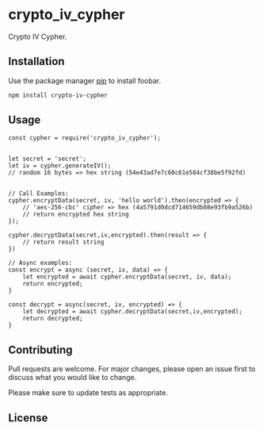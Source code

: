 # crypto_iv_cypher

Crypto IV Cypher.

## Installation

Use the package manager [pip](https://pip.pypa.io/en/stable/) to install foobar.

```bash
npm install crypto-iv-cypher
```

## Usage

```node
const cypher = require('crypto_iv_cypher');


let secret = 'secret';
let iv = cypher.generateIV();
// random 16 bytes => hex string (54e43ad7e7c60c61e584cf38be5f92fd)


// Call Examples:
cypher.encryptData(secret, iv, 'hello world').then(encrypted => {
    // 'aes-256-cbc' cipher => hex (4a5791d0dcd714659db08e93fb9a526b)
    // return encrypted hex string
});

cypher.decryptData(secret,iv,encrypted).then(result => {
    // return result string
})

// Async examples:
const encrypt = async (secret, iv, data) => {
    let encrypted = await cypher.encryptData(secret, iv, data);
    return encrypted;
}

const decrypt = async(secret, iv, encrypted) => {
    let decrypted = await cypher.decryptData(secret,iv,encrypted);
    return decrypted;
}
```

## Contributing
Pull requests are welcome. For major changes, please open an issue first to discuss what you would like to change.

Please make sure to update tests as appropriate.

## License